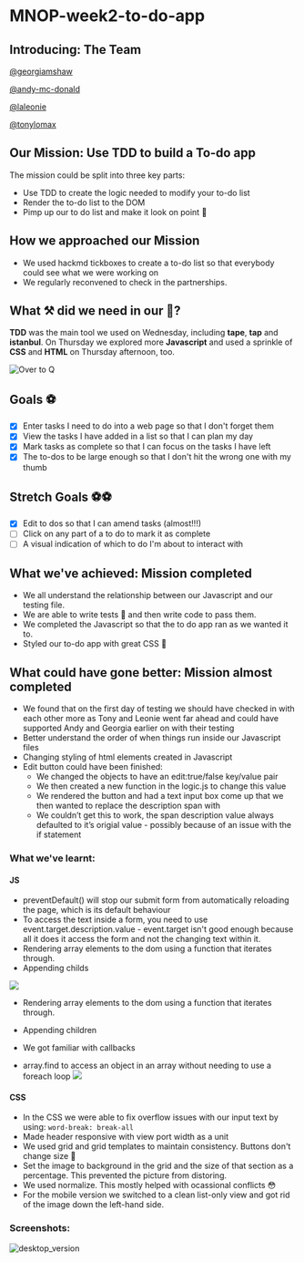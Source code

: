 # MNOP-week2-to-do-app

## Introducing: The Team

[@georgiamshaw](https://github.com/georgiamshaw)

[@andy-mc-donald](https://github.com/andy-mc-donald)

[@laleonie](https://github.com/LaLeonie)

[@tonylomax](https://github.com/tonylomax)

## Our Mission: Use TDD to build a To-do app

The mission could be split into three key parts:

* Use TDD to create the logic needed to modify your to-do list 
* Render the to-do list to the DOM
* Pimp up our to do list and make it look on point 🎯

## How we approached our Mission

* We used hackmd tickboxes to create a to-do list so that everybody could see what we were working on
* We regularly reconvened to check in the partnerships. 

## What ⚒️ did we need in our 🧰?

**TDD** was the main tool we used on Wednesday, including **tape**, **tap** and **istanbul**. On Thursday we explored more **Javascript** and used a sprinkle of **CSS** and **HTML** on Thursday afternoon, too.

![Over to Q](https://media.giphy.com/media/JPMTkCi1Zrupy/giphy.gif)

## Goals ⚽

- [x] Enter tasks I need to do into a web page so that I don't forget them
- [x] View the tasks I have added in a list so that I can plan my day
- [x] Mark tasks as complete so that I can focus on the tasks I have left
- [x] The to-dos to be large enough so that I don't hit the wrong one with my thumb

## Stretch Goals ⚽⚽

- [x] Edit to dos so that I can amend tasks (almost!!!)
- [ ] Click on any part of a to do to mark it as complete
- [ ] A visual indication of which to do I'm about to interact with

## What we've achieved: Mission completed

* We all understand the relationship between our Javascript and our testing file.
* We are able to write tests 🧪 and then write code to pass them.
* We completed the Javascript so that the to do app ran as we wanted it to.
* Styled our to-do app with great CSS 🎨

## What could have gone better: Mission almost completed

* We found that on the first day of testing we should have checked in with each other more as Tony and Leonie went far ahead and could have supported Andy and Georgia earlier on with their testing
* Better understand the order of when things run inside our Javascript files
* Changing styling of html elements created in Javascript
* Edit button could have been finished:
   * We changed the objects to have an edit:true/false key/value pair
   * We then created a new function in the logic.js to change this value
   * We rendered the button and had a text input box come up that we then wanted to replace the description span with
   * We couldn’t get this to work, the span description value always defaulted to it’s origial value - possibly because of an    issue with the if statement

### What we've learnt:

#### JS
* preventDefault() will stop our submit form from automatically reloading the page, which is its default behaviour
* To access the text inside a form, you need to use event.target.description.value - event.target isn't good enough because all it does it access the form and not the changing text within it.
* Rendering array elements to the dom using a function that iterates through.
* Appending childs

 ![](https://i.imgur.com/bfR6zNX.png)
 * Rendering array elements to the dom using a function that iterates through.
 * Appending children
 
 * We got familiar with callbacks 
 * array.find to access an object in an array without needing to use a foreach loop
![](https://i.imgur.com/6HUlUyl.png)

#### CSS
* In the CSS we were able to fix overflow issues with our input text by using: `word-break: break-all`
* Made header responsive with view port width as a unit
* We used grid and grid templates to maintain consistency. Buttons don't change size 🙌
* Set the image to background in the grid and the size of that section as a percentage. This prevented the picture from distoring.
* We used normalize. This mostly helped with ocassional conflicts 😳
* For the mobile version we switched to a clean list-only view and got rid of the image down the left-hand side.

### Screenshots:
![desktop_version](To-do-list-screenshot(desktop).png)

